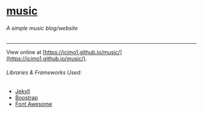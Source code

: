 # [music](https://jcimo1.github.io/music/)
###### A simple music blog/website
---
View online at [https://jcimo1.github.io/music/](https://jcimo1.github.io/music/).

###### Libraries & Frameworks Used:
- [Jekyll](https://jekyllrb.com/)
- [Boostrap](https://getbootstrap.com)
- [Font Awesome](http://fontawesome.io)
